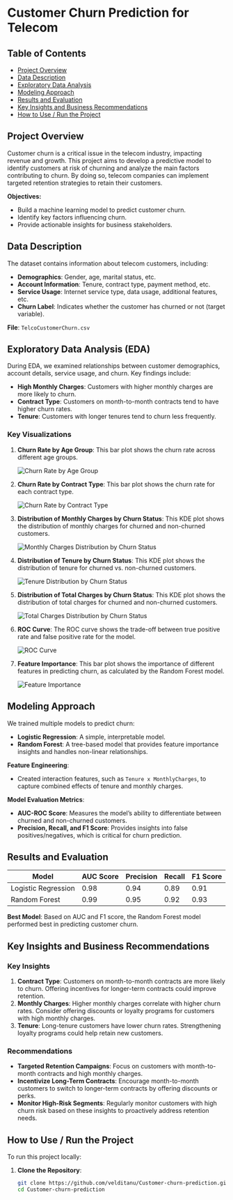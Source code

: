 # Customer Churn Prediction for Telecom

## Table of Contents
- [Project Overview](#project-overview)
- [Data Description](#data-description)
- [Exploratory Data Analysis](#exploratory-data-analysis)
- [Modeling Approach](#modeling-approach)
- [Results and Evaluation](#results-and-evaluation)
- [Key Insights and Business Recommendations](#key-insights-and-business-recommendations)
- [How to Use / Run the Project](#how-to-use--run-the-project)

## Project Overview

Customer churn is a critical issue in the telecom industry, impacting revenue and growth. This project aims to develop a predictive model to identify customers at risk of churning and analyze the main factors contributing to churn. By doing so, telecom companies can implement targeted retention strategies to retain their customers.

**Objectives:**
- Build a machine learning model to predict customer churn.
- Identify key factors influencing churn.
- Provide actionable insights for business stakeholders.

## Data Description

The dataset contains information about telecom customers, including:
- **Demographics**: Gender, age, marital status, etc.
- **Account Information**: Tenure, contract type, payment method, etc.
- **Service Usage**: Internet service type, data usage, additional features, etc.
- **Churn Label**: Indicates whether the customer has churned or not (target variable).

**File**: `TelcoCustomerChurn.csv`

## Exploratory Data Analysis (EDA)

During EDA, we examined relationships between customer demographics, account details, service usage, and churn. Key findings include:
- **High Monthly Charges**: Customers with higher monthly charges are more likely to churn.
- **Contract Type**: Customers on month-to-month contracts tend to have higher churn rates.
- **Tenure**: Customers with longer tenures tend to churn less frequently.

### Key Visualizations

1. **Churn Rate by Age Group**:
   This bar plot shows the churn rate across different age groups.

   ![Churn Rate by Age Group](images/Churn%20by%20age.png)

2. **Churn Rate by Contract Type**:
   This bar plot shows the churn rate for each contract type.

   ![Churn Rate by Contract Type](images/Churn%20by%20Contract%20type.png)

3. **Distribution of Monthly Charges by Churn Status**:
   This KDE plot shows the distribution of monthly charges for churned and non-churned customers.

   ![Monthly Charges Distribution by Churn Status](images/Monthly%20charges.png)

4. **Distribution of Tenure by Churn Status**:
   This KDE plot shows the distribution of tenure for churned vs. non-churned customers.

   ![Tenure Distribution by Churn Status](images/Tenure.png)

5. **Distribution of Total Charges by Churn Status**:
   This KDE plot shows the distribution of total charges for churned and non-churned customers.

   ![Total Charges Distribution by Churn Status](images/Charges.png)

6. **ROC Curve**:
   The ROC curve shows the trade-off between true positive rate and false positive rate for the model.

   ![ROC Curve](images/ROC_Curve.png)

7. **Feature Importance**:
   This bar plot shows the importance of different features in predicting churn, as calculated by the Random Forest model.

   ![Feature Importance](images/Feature_Importance.png)

## Modeling Approach

We trained multiple models to predict churn:
- **Logistic Regression**: A simple, interpretable model.
- **Random Forest**: A tree-based model that provides feature importance insights and handles non-linear relationships.

**Feature Engineering**:
- Created interaction features, such as `Tenure x MonthlyCharges`, to capture combined effects of tenure and monthly charges.

**Model Evaluation Metrics**:
- **AUC-ROC Score**: Measures the model’s ability to differentiate between churned and non-churned customers.
- **Precision, Recall, and F1 Score**: Provides insights into false positives/negatives, which is critical for churn prediction.

## Results and Evaluation

| Model                | AUC Score | Precision | Recall | F1 Score |
|----------------------|-----------|-----------|--------|----------|
| Logistic Regression  | 0.98      | 0.94      | 0.89   | 0.91     |
| Random Forest        | 0.99      | 0.95      | 0.92   | 0.93     |

**Best Model**: Based on AUC and F1 score, the Random Forest model performed best in predicting customer churn.

## Key Insights and Business Recommendations

### Key Insights
1. **Contract Type**: Customers on month-to-month contracts are more likely to churn. Offering incentives for longer-term contracts could improve retention.
2. **Monthly Charges**: Higher monthly charges correlate with higher churn rates. Consider offering discounts or loyalty programs for customers with high monthly charges.
3. **Tenure**: Long-tenure customers have lower churn rates. Strengthening loyalty programs could help retain new customers.

### Recommendations
- **Targeted Retention Campaigns**: Focus on customers with month-to-month contracts and high monthly charges.
- **Incentivize Long-Term Contracts**: Encourage month-to-month customers to switch to longer-term contracts by offering discounts or perks.
- **Monitor High-Risk Segments**: Regularly monitor customers with high churn risk based on these insights to proactively address retention needs.

## How to Use / Run the Project

To run this project locally:

1. **Clone the Repository**:
   ```bash
   git clone https://github.com/velditanu/Customer-churn-prediction.git
   cd Customer-churn-prediction

